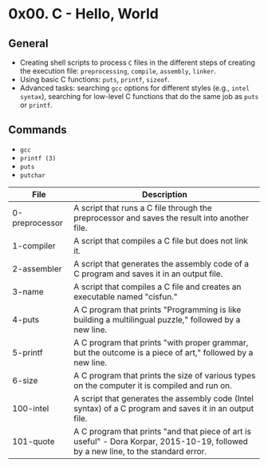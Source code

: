 # 0x00. C - Hello, World

## General
- Creating shell scripts to process `C` files in the different steps of creating the execution file: `preprocessing`, `compile`, `assembly`, `linker`.
- Using basic C functions: `puts`, `printf`, `sizeof`.
- Advanced tasks: searching `gcc` options for different styles (e.g., `intel syntax`), searching for low-level C functions that do the same job as `puts` or `printf`.

## Commands
- `gcc`
- `printf (3)`
- `puts`
- `putchar`

| File | Description |
| --- | --- |
| 0-preprocessor | A script that runs a C file through the preprocessor and saves the result into another file. |
| 1-compiler | A script that compiles a C file but does not link it. |
| 2-assembler | A script that generates the assembly code of a C program and saves it in an output file. |
| 3-name | A script that compiles a C file and creates an executable named "cisfun." |
| 4-puts | A C program that prints "Programming is like building a multilingual puzzle," followed by a new line. |
| 5-printf | A C program that prints "with proper grammar, but the outcome is a piece of art," followed by a new line. |
| 6-size | A C program that prints the size of various types on the computer it is compiled and run on. |
| 100-intel | A script that generates the assembly code (Intel syntax) of a C program and saves it in an output file. |
| 101-quote | A C program that prints "and that piece of art is useful" - Dora Korpar, 2015-10-19, followed by a new line, to the standard error. |
